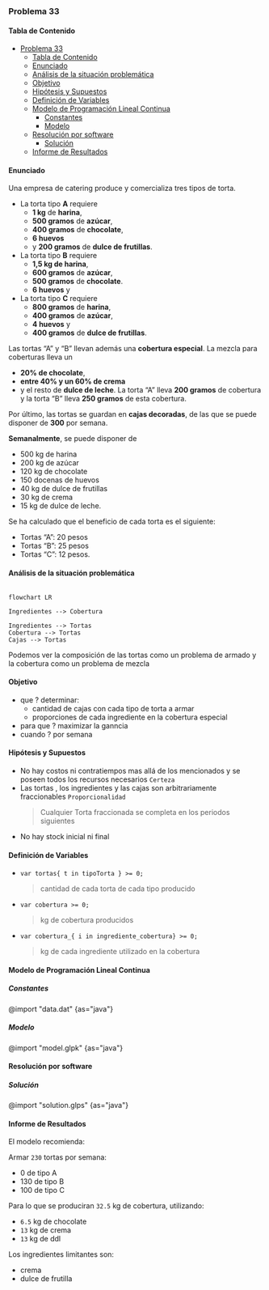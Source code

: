 ### Problema 33

#### Tabla de Contenido

- [Problema 33](#problema-33)
  - [Tabla de Contenido](#tabla-de-contenido)
  - [Enunciado](#enunciado)
  - [Análisis de la situación problemática](#análisis-de-la-situación-problemática)
  - [Objetivo](#objetivo)
  - [Hipótesis y Supuestos](#hipótesis-y-supuestos)
  - [Definición de Variables](#definición-de-variables)
  - [Modelo de Programación Lineal Continua](#modelo-de-programación-lineal-continua)
    - [Constantes](#constantes)
    - [Modelo](#modelo)
  - [Resolución por software](#resolución-por-software)
    - [Solución](#solución)
  - [Informe de Resultados](#informe-de-resultados)

<!-- pagebreak -->

#### Enunciado

Una empresa de catering produce y comercializa tres tipos de torta.

- La torta tipo **A** requiere
  - **1 kg** de **harina**,
  - **500 gramos** de **azúcar**,
  - **400 gramos** de **chocolate**,
  - **6 huevos**
  - y **200 gramos** de **dulce de frutillas**.
- La torta tipo **B** requiere
  - **1,5 kg de harina**,
  - **600 gramos** de **azúcar**,
  - **500 gramos** de **chocolate**.
  - **6 huevos** y
- La torta tipo **C** requiere
  - **800 gramos** de **harina**,
  - **400 gramos** de **azúcar**,
  - **4 huevos** y
  - **400 gramos** de **dulce de frutillas**.

Las tortas “A” y “B” llevan además una **cobertura especial**.
La mezcla para coberturas lleva un

- **20% de chocolate**,
- **entre 40% y un 60% de crema**
- y el resto de **dulce de leche**.
  La torta “A” lleva **200 gramos** de cobertura y la torta “B” lleva **250 gramos** de esta cobertura.

Por último, las tortas se guardan en **cajas decoradas**, de las que se puede disponer de **300** por semana.

**Semanalmente**, se puede disponer de

- 500 kg de harina
- 200 kg de azúcar
- 120 kg de chocolate
- 150 docenas de huevos
- 40 kg de dulce de frutillas
- 30 kg de crema
- 15 kg de dulce de leche.

Se ha calculado que el beneficio de cada torta es el siguiente:

- Tortas “A”: 20 pesos
- Tortas “B”: 25 pesos
- Tortas “C”: 12 pesos.

<!-- pagebreak -->

#### Análisis de la situación problemática

```mermaid

flowchart LR

Ingredientes --> Cobertura

Ingredientes --> Tortas
Cobertura --> Tortas
Cajas --> Tortas

```

Podemos ver la composición de las tortas como un problema de armado
y la cobertura como un problema de mezcla

#### Objetivo

- que ? determinar:
  - cantidad de cajas con cada tipo de torta a armar
  - proporciones de cada ingrediente en la cobertura especial
- para que ? maximizar la ganncia
- cuando ? por semana

#### Hipótesis y Supuestos

- No hay costos ni contratiempos mas allá de los mencionados y se poseen todos los recursos necesarios `Certeza`
- Las tortas , los ingredientes y las cajas son arbitrariamente fraccionables `Proporcionalidad`
  > Cualquier Torta fraccionada se completa en los periodos siguientes
- No hay stock inicial ni final

#### Definición de Variables

- `var tortas{ t in tipoTorta } >= 0;`

  > cantidad de cada torta de cada tipo producido

- `var cobertura >= 0;`

  > kg de cobertura producidos

- `var cobertura_{ i in ingrediente_cobertura} >= 0;`

  > kg de cada ingrediente utilizado en la cobertura

<!-- pagebreak -->

#### Modelo de Programación Lineal Continua

##### Constantes

@import "data.dat" {as="java"}

<!-- pagebreak -->

##### Modelo

@import "model.glpk" {as="java"}

#### Resolución por software

##### Solución

@import "solution.glps" {as="java"}

#### Informe de Resultados

El modelo recomienda:

Armar `230` tortas por semana:

- 0 de tipo A
- 130 de tipo B
- 100 de tipo C

Para lo que se produciran `32.5` kg de cobertura, utilizando:

- `6.5` kg de chocolate
- `13` kg de crema
- `13` kg de ddl

Los ingredientes limitantes son:

- crema
- dulce de frutilla
